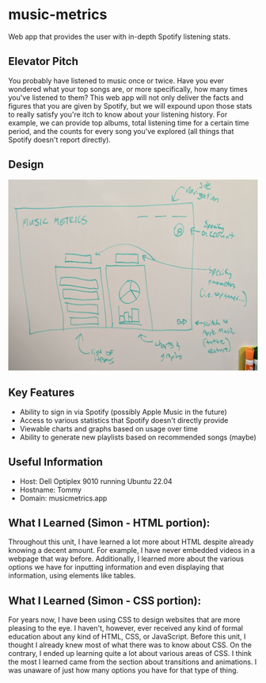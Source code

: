 # music-metrics
Web app that provides the user with in-depth Spotify listening stats.

## Elevator Pitch

You probably have listened to music once or twice. Have you ever wondered what your top songs are, or more specifically, how many times you've listened to them? This web app will not only deliver the facts and figures that you are given by Spotify, but we will expound upon those stats to really satisfy you're itch to know about your listening history. For example, we can provide top albums, total listening time for a certain time period, and the counts for every song you've explored (all things that Spotify doesn't report directly).

## Design

![Design](design2.jpg)

## Key Features

* Ability to sign in via Spotify (possibly Apple Music in the future)
* Access to various statistics that Spotify doesn't directly provide
* Viewable charts and graphs based on usage over time
* Ability to generate new playlists based on recommended songs (maybe)

## Useful Information

* Host: Dell Optiplex 9010 running Ubuntu 22.04
* Hostname: Tommy
* Domain: musicmetrics.app

## What I Learned (Simon - HTML portion):

Throughout this unit, I have learned a lot more about HTML despite already knowing a decent amount. For example, I have never embedded videos in a webpage that way before. Additionally, I learned more about the various options we have for inputting information and even displaying that information, using elements like tables.

## What I Learned (Simon - CSS portion):

For years now, I have been using CSS to design websites that are more pleasing to the eye. I haven't, however, ever received any kind of formal education about any kind of HTML, CSS, or JavaScript. Before this unit, I thought I already knew most of what there was to know about CSS. On the contrary, I ended up learning quite a lot about various areas of CSS. I think the most I learned came from the section about transitions and animations. I was unaware of just how many options you have for that type of thing.
